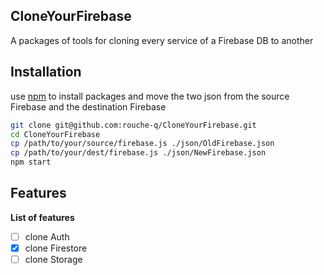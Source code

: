 ## CloneYourFirebase
A packages of tools for cloning every service of a Firebase DB to another

## Installation

use [npm](https://www.npmjs.com/) to install packages and move the two json from the source Firebase and the destination Firebase

```bash
git clone git@github.com:rouche-q/CloneYourFirebase.git
cd CloneYourFirebase
cp /path/to/your/source/firebase.js ./json/OldFirebase.json
cp /path/to/your/dest/firebase.js ./json/NewFirebase.json
npm start
```

## Features

<b>List of features</b>
- [ ] clone Auth
- [X] clone Firestore
- [ ] clone Storage
